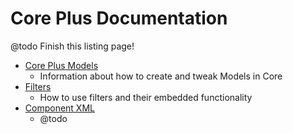 # Core Plus Documentation

@todo Finish this listing page!

* [Core Plus Models](models.md)
    * Information about how to create and tweak Models in Core
* [Filters](filters.md)
    * How to use filters and their embedded functionality
* [Component XML](component-xml.md)
	* @todo
